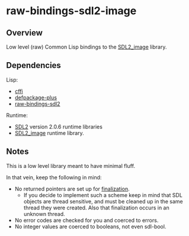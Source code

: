 # raw-bindings-sdl2-image

## Overview

Low level (raw) Common Lisp bindings to the [SDL2_image](https://www.libsdl.org/projects/SDL_image/) library.

## Dependencies

Lisp:

* [cffi](https://common-lisp.net/project/cffi/)
* [defpackage-plus](https://github.com/rpav/defpackage-plus)
* [raw-bindings-sdl2](https://github.com/Zulu-Inuoe/raw-bindings-sdl2)

Runtime:

* [SDL2](https://www.libsdl.org/) version 2.0.6 runtime libraries
* [SDL2_image](https://www.libsdl.org/projects/SDL_image/) runtime library.

## Notes

This is a low level library meant to have minimal fluff.

In that vein, keep the following in mind:

* No returned pointers are set up for [finalization](https://common-lisp.net/project/trivial-garbage/).
    * If you decide to implement such a scheme keep in mind that SDL objects are thread sensitive, and must be cleaned up in the same thread they were created. Also that finalization occurs in an unknown thread.
* No error codes are checked for you and coerced to errors.
* No integer values are coerced to booleans, not even sdl-bool.
